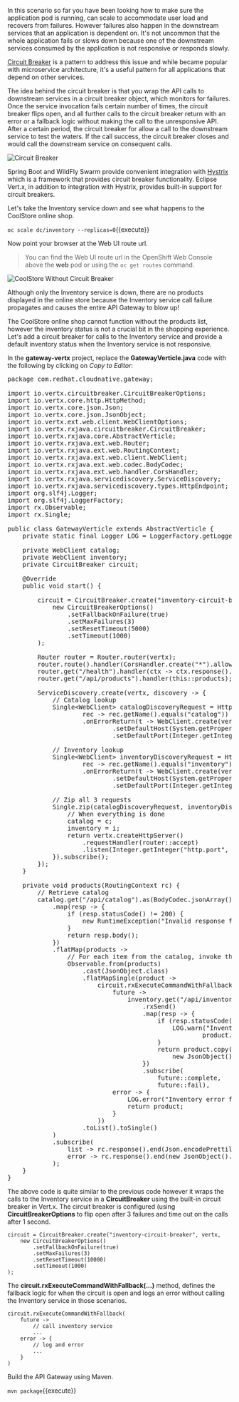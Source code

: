 In this scenario so far you have been looking how to make sure the application pod is running, can scale to accommodate
user load and recovers from failures. However failures also happen in the downstream services that an application
is dependent on. It's not uncommon that the whole application fails or slows down because one of the downstream
services consumed by the application is not responsive or responds slowly.

[Circuit Breaker](https://martinfowler.com/bliki/CircuitBreaker.html) is a pattern to address this issue and while
became popular with microservice architecture, it's a useful pattern for all applications that depend on other
services.

The idea behind the circuit breaker is that you wrap the API calls to downstream services in a circuit breaker
object, which monitors for failures. Once the service invocation fails certain number of times, the circuit
breaker flips open, and all further calls to the circuit breaker return with an error or a fallback logic
without making the call to the unresponsive API. After a certain period, the circuit breaker for allow a call
to the downstream service to test the waters. If the call success, the circuit breaker closes and would call
the downstream service on consequent calls.

![Circuit Breaker](https://katacoda.com/openshift-roadshow/assets/fault-circuit-breaker.png)

Spring Boot and WildFly Swarm provide convenient integration with [Hystrix](https://github.com/Netflix/Hystrix)
which is a framework that provides circuit breaker functionality. Eclipse Vert.x, in addition to integration
with Hystrix, provides built-in support for circuit breakers.

Let's take the Inventory service down and see what happens to the CoolStore online shop.

`oc scale dc/inventory --replicas=0`{{execute}}

Now point your browser at the Web UI route url.

> You can find the Web UI route url in the OpenShift Web Console above the **web** pod or
> using the `oc get routes` command.

![CoolStore Without Circuit Breaker](https://katacoda.com/openshift-roadshow/assets/fault-coolstore-no-cb.png)

Although only the Inventory service is down, there are no products displayed in the online store because
the Inventory service call failure propagates and causes the entire API Gateway to blow up!

The CoolStore online shop cannot function without the products list, however the inventory status is not a
crucial bit in the shopping experience. Let's add a circuit breaker for calls to the Inventory service and
provide a default inventory status when the Inventory service is not responsive.

In the **gateway-vertx** project, replace the **GatewayVerticle.java** code with
the following by clicking on *Copy to Editor*:

<pre class="file" data-filename="./src/main/java/com/redhat/cloudnative/gateway/GatewayVerticle.java" data-target="replace">
package com.redhat.cloudnative.gateway;

import io.vertx.circuitbreaker.CircuitBreakerOptions;
import io.vertx.core.http.HttpMethod;
import io.vertx.core.json.Json;
import io.vertx.core.json.JsonObject;
import io.vertx.ext.web.client.WebClientOptions;
import io.vertx.rxjava.circuitbreaker.CircuitBreaker;
import io.vertx.rxjava.core.AbstractVerticle;
import io.vertx.rxjava.ext.web.Router;
import io.vertx.rxjava.ext.web.RoutingContext;
import io.vertx.rxjava.ext.web.client.WebClient;
import io.vertx.rxjava.ext.web.codec.BodyCodec;
import io.vertx.rxjava.ext.web.handler.CorsHandler;
import io.vertx.rxjava.servicediscovery.ServiceDiscovery;
import io.vertx.rxjava.servicediscovery.types.HttpEndpoint;
import org.slf4j.Logger;
import org.slf4j.LoggerFactory;
import rx.Observable;
import rx.Single;

public class GatewayVerticle extends AbstractVerticle {
    private static final Logger LOG = LoggerFactory.getLogger(GatewayVerticle.class);

    private WebClient catalog;
    private WebClient inventory;
    private CircuitBreaker circuit;

    @Override
    public void start() {

        circuit = CircuitBreaker.create("inventory-circuit-breaker", vertx,
            new CircuitBreakerOptions()
                .setFallbackOnFailure(true)
                .setMaxFailures(3)
                .setResetTimeout(5000)
                .setTimeout(1000)
        );

        Router router = Router.router(vertx);
        router.route().handler(CorsHandler.create("*").allowedMethod(HttpMethod.GET));
        router.get("/health").handler(ctx -> ctx.response().end(new JsonObject().put("status", "UP").toString()));
        router.get("/api/products").handler(this::products);

        ServiceDiscovery.create(vertx, discovery -> {
            // Catalog lookup
            Single&lt;WebClient&gt; catalogDiscoveryRequest = HttpEndpoint.rxGetWebClient(discovery,
                    rec -> rec.getName().equals("catalog"))
                    .onErrorReturn(t -> WebClient.create(vertx, new WebClientOptions()
                            .setDefaultHost(System.getProperty("catalog.api.host", "localhost"))
                            .setDefaultPort(Integer.getInteger("catalog.api.port", 9000))));

            // Inventory lookup
            Single&lt;WebClient&gt; inventoryDiscoveryRequest = HttpEndpoint.rxGetWebClient(discovery,
                    rec -> rec.getName().equals("inventory"))
                    .onErrorReturn(t -> WebClient.create(vertx, new WebClientOptions()
                            .setDefaultHost(System.getProperty("inventory.api.host", "localhost"))
                            .setDefaultPort(Integer.getInteger("inventory.api.port", 9001))));

            // Zip all 3 requests
            Single.zip(catalogDiscoveryRequest, inventoryDiscoveryRequest, (c, i) -> {
                // When everything is done
                catalog = c;
                inventory = i;
                return vertx.createHttpServer()
                    .requestHandler(router::accept)
                    .listen(Integer.getInteger("http.port", 8080));
            }).subscribe();
        });
    }

    private void products(RoutingContext rc) {
        // Retrieve catalog
        catalog.get("/api/catalog").as(BodyCodec.jsonArray()).rxSend()
            .map(resp -> {
                if (resp.statusCode() != 200) {
                    new RuntimeException("Invalid response from the catalog: " + resp.statusCode());
                }
                return resp.body();
            })
            .flatMap(products ->
                // For each item from the catalog, invoke the inventory service
                Observable.from(products)
                    .cast(JsonObject.class)
                    .flatMapSingle(product ->
                        circuit.rxExecuteCommandWithFallback(
                            future ->
                                inventory.get("/api/inventory/" + product.getString("itemId")).as(BodyCodec.jsonObject())
                                    .rxSend()
                                    .map(resp -> {
                                        if (resp.statusCode() != 200) {
                                            LOG.warn("Inventory error for {}: status code {}",
                                                    product.getString("itemId"), resp.statusCode());
                                        }
                                        return product.copy().put("availability",
                                            new JsonObject().put("quantity", resp.body().getInteger("quantity")));
                                    })
                                    .subscribe(
                                        future::complete,
                                        future::fail),
                            error -> {
                                LOG.error("Inventory error for {}: {}", product.getString("itemId"), error.getMessage());
                                return product;
                            }
                        ))
                    .toList().toSingle()
            )
            .subscribe(
                list -> rc.response().end(Json.encodePrettily(list)),
                error -> rc.response().end(new JsonObject().put("error", error.getMessage()).toString())
            );
    }
}
</pre>

The above code is quite similar to the previous code however it wraps the calls to the Inventory
service in a **CircuitBreaker** using the built-in circuit breaker in Vert.x. The circuit breaker
is configured (using **CircuitBreakerOptions** to flip open after 3 failures and time out on the
calls after 1 second.

```
circuit = CircuitBreaker.create("inventory-circuit-breaker", vertx,
    new CircuitBreakerOptions()
        .setFallbackOnFailure(true)
        .setMaxFailures(3)
        .setResetTimeout(10000)
        .setTimeout(1000)
);
```

The **circuit.rxExecuteCommandWithFallback(...)** method, defines the fallback logic for
when the circuit is open and logs an error without calling the Inventory service in those
scenarios.

```
circuit.rxExecuteCommandWithFallback(
    future ->
        // call inventory service
        ...
    error -> {
        // log and error
        ...
    }
)
```

Build the API Gateway using Maven.

`mvn package`{{execute}}
